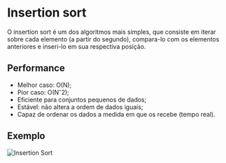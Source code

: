 # Insertion sort
O insertion sort é um dos algoritmos mais simples, que consiste em iterar sobre
cada elemento (a partir do segundo), compara-lo com os elementos anteriores e
inseri-lo em sua respectiva posição.

## Performance
- Melhor caso: O(N);
- Pior caso: O(Nˆ2);
- Eficiente para conjuntos pequenos de dados;
- Estável: não altera a ordem de dados iguais;
- Capaz de ordenar os dados a medida em que os recebe (tempo real).

## Exemplo
![Insertion Sort](../assets/insertion-sort.png)